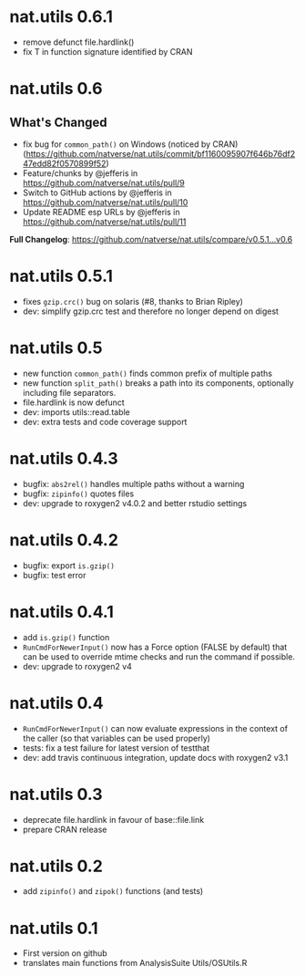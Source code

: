 # nat.utils 0.6.1

* remove defunct file.hardlink()
* fix T in function signature identified by CRAN

# nat.utils 0.6

## What's Changed
* fix bug for `common_path()` on Windows (noticed by CRAN) (https://github.com/natverse/nat.utils/commit/bf1160095907f646b76df247edd82f0570899f52)
* Feature/chunks by @jefferis in https://github.com/natverse/nat.utils/pull/9
* Switch to GitHub actions by @jefferis in https://github.com/natverse/nat.utils/pull/10
* Update README esp URLs by @jefferis in https://github.com/natverse/nat.utils/pull/11

**Full Changelog**: https://github.com/natverse/nat.utils/compare/v0.5.1...v0.6


# nat.utils 0.5.1

* fixes `gzip.crc()` bug on solaris (#8, thanks to Brian Ripley)
* dev: simplify gzip.crc test and therefore no longer depend on digest

# nat.utils 0.5

* new function `common_path()` finds common prefix of multiple paths
* new function `split_path()` breaks a path into its components, optionally 
  including file separators.
* file.hardlink is now defunct
* dev: imports utils::read.table
* dev: extra tests and code coverage support

# nat.utils 0.4.3

* bugfix: `abs2rel()` handles multiple paths without a warning
* bugfix: `zipinfo()` quotes files
* dev: upgrade to roxygen2 v4.0.2 and better rstudio settings

# nat.utils 0.4.2

* bugfix: export `is.gzip()`
* bugfix: test error

# nat.utils 0.4.1

* add `is.gzip()` function
* `RunCmdForNewerInput()` now has a Force option (FALSE by default) that can be
  used to override mtime checks and run the command if possible.
* dev: upgrade to roxygen2 v4

# nat.utils 0.4

* `RunCmdForNewerInput()` can now evaluate expressions in the context of the caller
  (so that variables can be used properly)
* tests: fix a test failure for latest version of testthat
* dev: add travis continuous integration, update docs with roxygen2 v3.1

# nat.utils 0.3

* deprecate file.hardlink in favour of base::file.link
* prepare CRAN release

# nat.utils 0.2

* add `zipinfo()` and `zipok()` functions (and tests)

# nat.utils 0.1

* First version on github
* translates main functions from AnalysisSuite Utils/OSUtils.R
